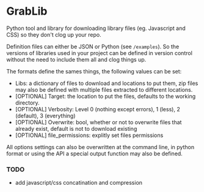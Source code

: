 GrabLib
=======

Python tool and library for downloading library files (eg. Javascript and CSS) so they don't clog up your repo.

Definition files can either be JSON or Python (see `/examples`). So the versions of libraries used in your project can be defined in version control without the need to include them all and clog things up.

The formats define the sames things, the following values can be set:
* Libs: a dictionary of files to download and locations to put them, zip files may also be defined with multiple files extracted to different locations.
* [OPTIONAL] Target: the location to put the files, defaults to the working directory.
* [OPTIONAL] Verbosity: Level 0 (nothing except errors), 1 (less),  2 (default), 3 (everything)
* [OPTIONAL] Overwrite: bool, whether or not to overwrite files that already exist, default is not to download existing
* [OPTIONAL] file_permissions: explitly set files permissions

All options settings can also be overwritten at the command line, in python format or using the API a special output function may also be defined.

### TODO

* add javascript/css concatination and compression